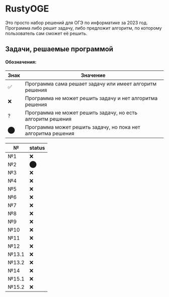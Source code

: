 # RustyOGE
Это просто набор решений для ОГЭ по информатике за 2023 год. 
Программа либо решит задачу, либо предложит алгоритм, по которому пользователь сам сможет её решить.

## Задачи, решаемые программой
#### Обозначения:
|Знак|Значение                                                     |
|----|-------------------------------------------------------------|
|✅  |Программа сама решает задачу или имеет алгоритм решения      |
|❌  |Программа не может решить задачу и нет алгоритма решения     |
|?   |Программа не может решить задачу, но есть алгоритм решения   |
|⬤   |Программа может решить задачу, но пока нет алгоритма решения |


|№    |status|
|-----|------|
|№1   |  ❌  |
|№2   |  ⬤   |
|№3   |  ❌  |
|№4   |  ❌  |
|№5   |  ❌  |
|№6   |  ❌  |
|№7   |  ❌  |
|№8   |  ❌  |
|№9   |  ❌  |
|№10  |  ❌  |
|№11  |  ❌  |
|№12  |  ❌  |
|№13.1|  ❌  |
|№13.2|  ❌  |
|№14  |  ❌  |
|№15.1|  ❌  |
|№15.2|  ❌  |

